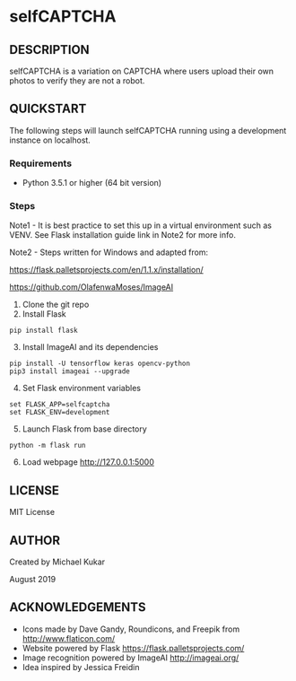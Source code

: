 # selfCAPTCHA

## DESCRIPTION
selfCAPTCHA is a variation on CAPTCHA where users upload their own photos to verify they are not a robot.

## QUICKSTART
The following steps will launch selfCAPTCHA running using a development instance on localhost.

### Requirements
- Python 3.5.1 or higher (64 bit version)

### Steps
Note1 - It is best practice to set this up in a virtual environment such as VENV. See Flask installation guide link in Note2 for more info.

Note2 - Steps written for Windows and adapted from:

https://flask.palletsprojects.com/en/1.1.x/installation/

https://github.com/OlafenwaMoses/ImageAI

1. Clone the git repo
2. Install Flask
```
pip install flask
```
3. Install ImageAI and its dependencies
```
pip install -U tensorflow keras opencv-python
pip3 install imageai --upgrade
```
4. Set Flask environment variables
```
set FLASK_APP=selfcaptcha
set FLASK_ENV=development
```
5. Launch Flask from base directory
```
python -m flask run
```
6. Load webpage http://127.0.0.1:5000

## LICENSE
MIT License

## AUTHOR
Created by Michael Kukar

August 2019

## ACKNOWLEDGEMENTS
- Icons made by Dave Gandy, Roundicons, and Freepik from http://www.flaticon.com/
- Website powered by Flask https://flask.palletsprojects.com/
- Image recognition powered by ImageAI http://imageai.org/
- Idea inspired by Jessica Freidin
